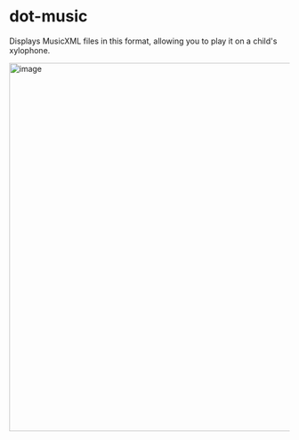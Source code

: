 # dot-music
Displays MusicXML files in this format, allowing you to play it on a child's xylophone.

<img width="663" alt="image" src="https://github.com/stutrek/dot-music/assets/339327/74b7dcad-263b-4270-b9e8-1614ef282012">


